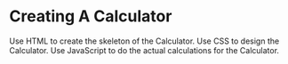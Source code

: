 # Creating A Calculator

Use HTML to create the skeleton of the Calculator.
Use CSS to design the Calculator.
Use JavaScript to do the actual calculations for the Calculator.